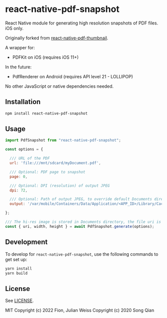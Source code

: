 # react-native-pdf-snapshot

React Native module for generating high resolution snapshots of PDF files. iOS only.

Originally forked from [react-native-pdf-thumbnail](https://github.com/songsterq/react-native-pdf-thumbnail).

A wrapper for:
- PDFKit on iOS (requires iOS 11+)

In the future:
- PdfRenderer on Android (requires API level 21 - LOLLIPOP)

No other JavaScript or native dependencies needed.

## Installation

```sh
npm install react-native-pdf-snapshot
```

## Usage

```js
import PdfSnapshot from "react-native-pdf-snapshot";

const options = {

  /// URL of the PDF
  url: 'file:///mnt/sdcard/myDocument.pdf',

  /// Optional: PDF page to snapshot
  page: 0,

  /// Optional: DPI (resolution) of output JPEG
  dpi: 72,

  /// Optional: Path of output JPEG, to override default Documents directory and random filename behavior
  output: '/var/mobile/Containers/Data/Application/<APP_ID>/Library/Caches/image.jpg'

};

/// The hi-res image is stored in Documents directory, the file uri is returned.
const { uri, width, height } = await PdfSnapshot.generate(options);

```

## Development

To develop for `react-native-pdf-snapshot`, use the following commands to get set up:

```sh
yarn install
yarn build
```

## License

See [LICENSE](LICENSE). 

MIT
Copyright (c) 2022 Fion, Julian Weiss
Copyright (c) 2020 Song Qian
